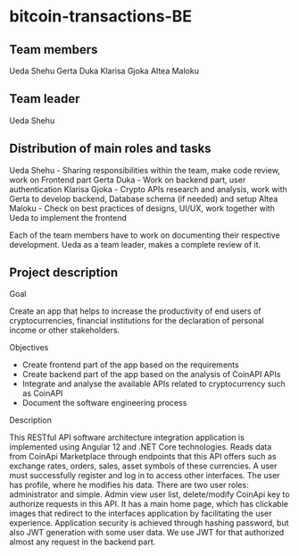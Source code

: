 # bitcoin-transactions-BE
Team members
------------

Ueda Shehu
Gerta Duka
Klarisa Gjoka
Altea Maloku

Team leader
-----------

Ueda Shehu

Distribution of main roles and tasks
------------------------------------

Ueda Shehu - Sharing responsibilities within the team, make code review, work on Frontend part
Gerta Duka - Work on backend part, user authentication
Klarisa Gjoka - Crypto APIs research and analysis, work with Gerta to develop backend, Database schema (if needed) and setup
Altea Maloku - Check on best practices of designs, UI/UX, work together with Ueda to implement the frontend

Each of the team members have to work on documenting their respective development. Ueda as a team leader, makes a complete review of it.

Project description
-------------------

Goal

Create an app that helps to increase the productivity of end users of cryptocurrencies, financial institutions for the declaration of personal income or other stakeholders.

Objectives

 - Create frontend part of the app based on the requirements
 - Create backend part of the app based on the analysis of CoinAPI APIs
 - Integrate and analyse the available APIs related to cryptocurrency such as CoinAPI
 - Document the software engineering process
 
Description

This RESTful API software architecture integration application is implemented using
Angular 12 and .NET Core technologies. Reads data from CoinApi Marketplace through endpoints
that this API offers such as exchange rates, orders, sales, asset symbols of these currencies.
A user must successfully register and log in to access other interfaces. The user
has profile, where he modifies his data. There are two user roles: administrator and simple.
Admin view user list, delete/modify CoinApi key to authorize requests
in this API. It has a main home page, which has clickable images that redirect to the interfaces
application by facilitating the user experience. Application security is achieved through hashing
password, but also JWT generation with some user data. We use JWT for that
authorized almost any request in the backend part.
